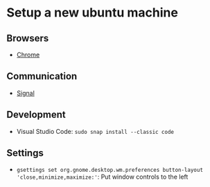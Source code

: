 # Setup a new ubuntu machine

## Browsers
- [Chrome](https://www.google.com/intl/en_uk/chrome/?platform=linux)

## Communication
- [Signal](https://signal.org/download/linux/)

## Development
- Visual Studio Code: `sudo snap install --classic code`

## Settings
- `gsettings set org.gnome.desktop.wm.preferences button-layout 'close,minimize,maximize:'`: Put window controls to the left
